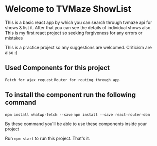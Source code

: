 # Welcome to TVMaze ShowList

This is a basic react app by which you can search through tvmaze api for shows & list it. After that you can see the details of individual shows also. This is my first react project so seeking forgiveness for any errors or mistakes

This is a practice project so any suggestions are welcomed. Criticism are also :)

## Used Components for this project
`Fetch for ajax request`
`Router for routing through app`

## To install the component run the following command
`npm install whatwp-fetch --save`
`npm install --save react-router-dom`

By these command you'll be able to use these components inside your project

Run `npm start` to run this project. That's it.